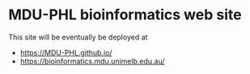 # MDU-PHL bioinformatics web site

This site will be eventually be deployed at
* https://MDU-PHL.github.io/
* https://bioinformatics.mdu.unimelb.edu.au/

